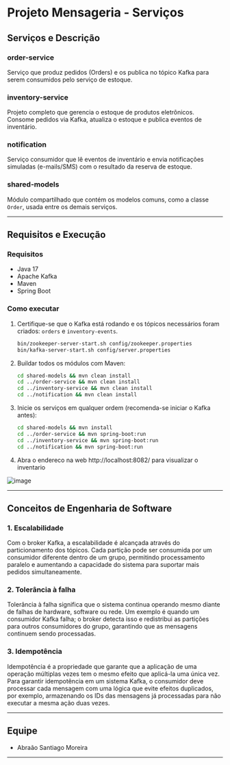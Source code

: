 
# Projeto Mensageria - Serviços

## Serviços e Descrição

### order-service
Serviço que produz pedidos (Orders) e os publica no tópico Kafka para serem consumidos pelo serviço de estoque.

### inventory-service
Projeto completo que gerencia o estoque de produtos eletrônicos. Consome pedidos via Kafka, atualiza o estoque e publica eventos de inventário.

### notification
Serviço consumidor que lê eventos de inventário e envia notificações simuladas (e-mails/SMS) com o resultado da reserva de estoque.

### shared-models
Módulo compartilhado que contém os modelos comuns, como a classe `Order`, usada entre os demais serviços.

---

## Requisitos e Execução

### Requisitos
- Java 17
- Apache Kafka
- Maven
- Spring Boot

### Como executar
1. Certifique-se que o Kafka está rodando e os tópicos necessários foram criados: `orders` e `inventory-events`.
    ```bash
   bin/zookeeper-server-start.sh config/zookeeper.properties
   bin/kafka-server-start.sh config/server.properties 
   ```
3. Buildar todos os módulos com Maven:
   ```bash
   cd shared-models && mvn clean install
   cd ../order-service && mvn clean install
   cd ../inventory-service && mvn clean install
   cd ../notification && mvn clean install
   ```
4. Inicie os serviços em qualquer ordem (recomenda-se iniciar o Kafka antes):
     ```bash
   cd shared-models && mvn install
   cd ../order-service && mvn spring-boot:run
   cd ../inventory-service && mvn spring-boot:run
   cd ../notification && mvn spring-boot:run

   ```
5. Abra o endereco na web http://localhost:8082/ para visualizar o inventario

 ![image](https://github.com/user-attachments/assets/f2a516c4-5889-49f9-9921-778867ee1615)

---

## Conceitos de Engenharia de Software

### 1. Escalabilidade
Com o broker Kafka, a escalabilidade é alcançada através do particionamento dos tópicos. Cada partição pode ser consumida por um consumidor diferente dentro de um grupo, permitindo processamento paralelo e aumentando a capacidade do sistema para suportar mais pedidos simultaneamente.

### 2. Tolerância à falha
Tolerância à falha significa que o sistema continua operando mesmo diante de falhas de hardware, software ou rede. Um exemplo é quando um consumidor Kafka falha; o broker detecta isso e redistribui as partições para outros consumidores do grupo, garantindo que as mensagens continuem sendo processadas.

### 3. Idempotência
Idempotência é a propriedade que garante que a aplicação de uma operação múltiplas vezes tem o mesmo efeito que aplicá-la uma única vez. Para garantir idempotência em um sistema Kafka, o consumidor deve processar cada mensagem com uma lógica que evite efeitos duplicados, por exemplo, armazenando os IDs das mensagens já processadas para não executar a mesma ação duas vezes.

---

## Equipe
- Abraão Santiago Moreira

---
